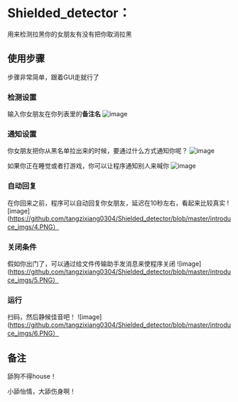 # Shielded_detector：

用来检测拉黑你的女朋友有没有把你取消拉黑


## 使用步骤

步骤非常简单，跟着GUI走就行了

### 检测设置
输入你女朋友在你列表里的**备注名**
![image](https://github.com/tangzixiang0304/Shielded_detector/blob/master/introduce_imgs/1.PNG)

### 通知设置
你女朋友把你从黑名单拉出来的时候，要通过什么方式通知你呢？
![image](https://github.com/tangzixiang0304/Shielded_detector/blob/master/introduce_imgs/2.PNG)

如果你正在睡觉或者打游戏，你可以让程序通知别人来喊你
![image](https://github.com/tangzixiang0304/Shielded_detector/blob/master/introduce_imgs/3.PNG)



### 自动回复
在你回来之前，程序可以自动回复你女朋友，延迟在10秒左右，看起来比较真实
![image](https://github.com/tangzixiang0304/Shielded_detector/blob/master/introduce_imgs/4.PNG）


### 关闭条件
假如你出门了，可以通过给文件传输助手发消息来使程序关闭
![image](https://github.com/tangzixiang0304/Shielded_detector/blob/master/introduce_imgs/5.PNG）


### 运行
扫码，然后静候佳音吧！
![image](https://github.com/tangzixiang0304/Shielded_detector/blob/master/introduce_imgs/6.PNG）


## 备注

舔狗不得house！

小舔怡情，大舔伤身啊！



